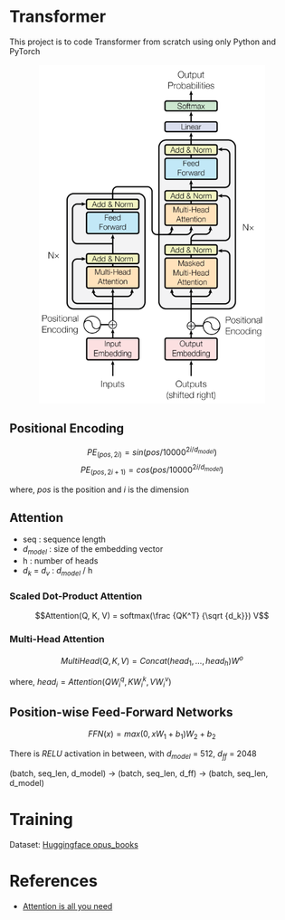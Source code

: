 # Transformer

This project is to code Transformer from scratch using only Python and PyTorch


<div align="center">

<img alt="transformer" src="./assets/Transformer.png" width=400 height=600/>

</div>


## Positional Encoding
$$PE_{(pos, 2i)} = sin(pos/10000^{2i/d_{model}})$$
$$PE_{(pos, 2i + 1)} = cos(pos/10000^{2i/d_{model}})$$

where, $pos$ is the position and $i$ is the dimension

## Attention

- seq : sequence length
- $d_{model}$ : size of the embedding vector
- h : number of heads
- $d_k$ = $d_v$ : $d_{model}$  / h

### Scaled Dot-Product Attention

$$Attention(Q, K, V) =  softmax(\frac {QK^T} {\sqrt {d_k}}) V$$

### Multi-Head Attention

$$MultiHead(Q, K, V) = Concat(head_1, \dots, head_h)W^o$$

where, $head_i = Attention(QW^q_i, KW^k_i, VW^v_i)$

## Position-wise Feed-Forward Networks
$$FFN(x) = max(0, xW_1 + b_1)W_2 + b_2$$

There is $RELU$ activation in between, with $d_{model}$ = 512, $d_{ff}$ = 2048

 (batch, seq_len, d_model) -> (batch, seq_len, d_ff) -> (batch, seq_len, d_model)



# Training
Dataset: [Huggingface opus_books](https://huggingface.co/datasets/Helsinki-NLP/opus_books)

# References
- [Attention is all you need](https://arxiv.org/abs/1706.03762)
